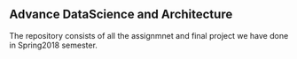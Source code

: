 ## Advance DataScience and Architecture
The repository consists of all the assignmnet and final project we have done in Spring2018 semester.
